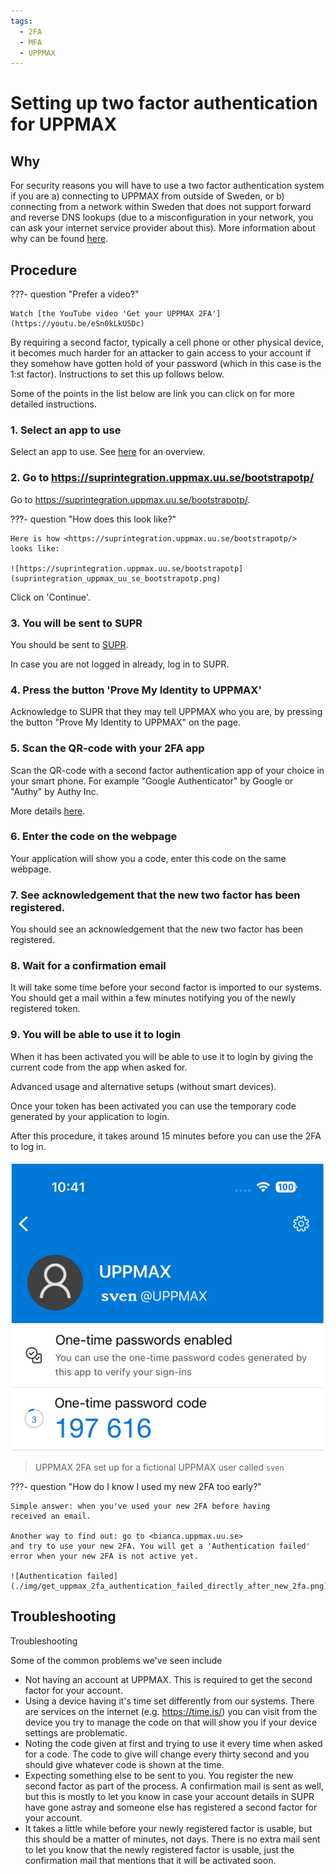```yaml
---
tags:
  - 2FA
  - MFA
  - UPPMAX
---
```


# Setting up two factor authentication for UPPMAX

## Why

For security reasons you will have to use a two factor authentication system
if you are a) connecting to UPPMAX from outside of Sweden, or b) connecting
from a network within Sweden that does not support forward and reverse DNS
lookups (due to a misconfiguration in your network, you can ask your
internet service provider about this). More information about why can be
found
[here](https://www.uu.se/en/centre/uppmax/get-started/2-factor/why-2-factor).

## Procedure

???- question "Prefer a video?"

    Watch [the YouTube video 'Get your UPPMAX 2FA'](https://youtu.be/eSn0kLkU5Dc)


By requiring a second factor, typically a cell phone or other physical device, it becomes much harder for an attacker to gain access to your account if they somehow have gotten hold of your password (which in this case is the 1:st factor). Instructions to set this up follows below.

Some of the points in the list below are link you can click on for more detailed instructions.

### 1. Select an app to use

Select an app to use.
See [here](https://www.uu.se/en/centre/uppmax/get-started/2-factor/app-selection)
for an overview.

### 2. Go to https://suprintegration.uppmax.uu.se/bootstrapotp/

Go to <https://suprintegration.uppmax.uu.se/bootstrapotp/>.

???- question "How does this look like?"

    Here is how <https://suprintegration.uppmax.uu.se/bootstrapotp/>
    looks like:

    ![https://suprintegration.uppmax.uu.se/bootstrapotp](suprintegration_uppmax_uu_se_bootstrapotp.png)

Click on 'Continue'.

### 3. You will be sent to SUPR

You should be sent to
[SUPR](https://www.uu.se/en/centre/uppmax/get-started/2-factor/supr).

In case you are not logged in already, log in to SUPR.

### 4. Press the button 'Prove My Identity to UPPMAX'

Acknowledge to SUPR that they may tell UPPMAX who you are,
by pressing the button "Prove My Identity to UPPMAX" on the page.

### 5. Scan the QR-code with your 2FA app

Scan the QR-code with a second factor authentication app of your choice
in your smart phone. For example "Google Authenticator" by Google
or "Authy" by Authy Inc.

More details [here](https://www.uu.se/en/centre/uppmax/get-started/2-factor/qr).

### 6. Enter the code on the webpage

Your application will show you a code, enter this code on the same webpage.

### 7. See acknowledgement that the new two factor has been registered.

You should see an acknowledgement that the new two factor has been registered.

### 8. Wait for a confirmation email

It will take some time before your second factor is imported to our systems.
You should get a mail within a few minutes notifying you of the newly registered token.

### 9. You will be able to use it to login

When it has been activated you will be able to use it to login
by giving the current code from the app when asked for.

Advanced usage and alternative setups (without smart devices).

Once your token has been activated you can use the temporary code generated by your application to login.

After this procedure, it takes around 15 minutes before you can use
the 2FA to log in.

![UPPMAX 2FA set up for a fictional UPPMAX user called `sven`](./img/uppmax_2fa.png)

> UPPMAX 2FA set up for a fictional UPPMAX user called `sven`

???- question "How do I know I used my new 2FA too early?"

    Simple answer: when you've used your new 2FA before having
    received an email.

    Another way to find out: go to <bianca.uppmax.uu.se>
    and try to use your new 2FA. You will get a 'Authentication failed'
    error when your new 2FA is not active yet.

    ![Authentication failed](./img/get_uppmax_2fa_authentication_failed_directly_after_new_2fa.png)

## Troubleshooting

Troubleshooting

Some of the common problems we've seen include

- Not having an account at UPPMAX. This is required to get the second factor for your account.
- Using a device having it's time set differently from our systems. There are services on the internet (e.g. https://time.is/) you can visit from the device you try to manage the code on that will show you if your device settings are problematic.
- Noting the code given at first and trying to use it every time when asked for a code. The code to give will change every thirty second and you should give whatever code is shown at the time.
- Expecting something else to be sent to you. You register the new second factor as part of the process. A confirmation mail is sent as well, but this is mostly to let you know in case your account details in SUPR have gone astray and someone else has registered a second factor for your account.
- It takes a little while before your newly registered factor is usable, but this should be a matter of minutes, not days. There is no extra mail sent to let you know that the newly registered factor is usable, just the confirmation mail that mentions that it will be activated soon.
